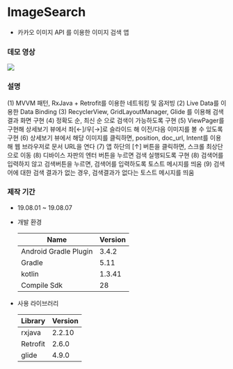 # ImageSearch
- 카카오 이미지 API 를 이용한 이미지 검색 앱



### 데모 영상

<div>
<img src="https://user-images.githubusercontent.com/23073504/62593986-d45ea380-b913-11e9-8e8e-065343916ba2.gif">
</div>

### 설명
 (1) MVVM 패턴, RxJava + Retrofit를 이용한 네트워킹 및 옵저빙
 (2) Live Data를 이용한 Data Binding
 (3) RecyclerView, GridLayoutManager, Glide 를 이용해 검색 결과 화면 구현
 (4) 정확도 순, 최신 순 으로 검색이 가능하도록 구현
 (5) ViewPager를 구현해 상세보기 뷰에서 좌[←]/우[→]로 슬라이드 해 이전/다음 이미지를 볼 수 있도록 구현
 (6) 상세보기 뷰에서 해당 이미지를 클릭하면, position, doc_url, Intent를 이용해 웹 브라우저로 문서 URL을 연다
 (7) 앱 하단의 [↑] 버튼을 클릭하면, 스크롤 최상단으로 이동
 (8) 디바이스 자판의 엔터 버튼을 누르면 검색 실행되도록 구현
 (8) 검색어를 입력하지 않고 검색버튼을 누르면, 검색어를 입력하도록 토스트 메시지를 띄움
 (9) 검색어에 대한 검색 결과가 없는 경우, 검색결과가 없다는 토스트 메시지를 띄움
 
 
### 제작 기간 
 - 19.08.01 ~ 19.08.07
 
- 개발 환경

  |  Name  |  Version  |
	---|---
   Android Gradle Plugin  |  3.4.2  
    Gradle  |  5.11  
    kotlin  |  1.3.41  
    Compile Sdk | 28   

- 사용 라이브러리

	|Library|Version|
	---|---
  rxjava | 2.2.10  
  Retrofit | 2.6.0  
  glide | 4.9.0  

